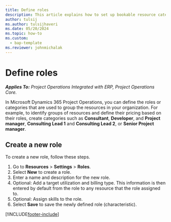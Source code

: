 ```yaml
---
title: Define roles
description: This article explains how to set up bookable resource categories.
author: tulsij
ms.author: tulsijhaveri
ms.date: 05/20/2024
ms.topic: how-to
ms.custom: 
  - bap-template
ms.reviewer: johnmichalak
---
```


# Define roles

_**Applies To:** Project Operations Integrated with ERP, Project Operations Core._

In Microsoft Dynamics 365 Project Operations, you can define the roles or categories that are used to group the resources in your organization. For example, to identify groups of resources and define their pricing based on their roles, create categories such as **Consultant**, **Developer**, and **Project manager**, **Consulting Lead 1** and **Consulting Lead 2**, or **Senior Project manager**.

## Create a new role

To create a new role, follow these steps.

1. Go to **Resources** \> **Settings** \> **Roles**.
1. Select **New** to create a role.
1. Enter a name and description for the new role.
1. Optional: Add a target utilization and billing type. This information is then entered by default from the role to any resource that the role assigned to.
1. Optional: Assign skills to the role.
1. Select **Save** to save the newly defined role (characteristic).

[!INCLUDE[footer-include](../includes/footer-banner.md)]
